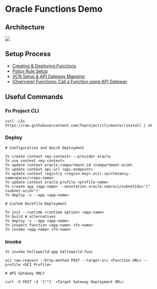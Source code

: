 # Oracle Functions Demo

## Architecture

![](https://docs.oracle.com/en-us/iaas/developer-tutorials/tutorials/functions/func-api-gtw/images/oracle-funcs-api-gtw-diagram.png)

## Setup Process

- [Creating & Deploying Functions](https://docs.oracle.com/en-us/iaas/Content/Functions/Tasks/functionsuploading.htm)
- [Policy Rule Setup](https://docs.oracle.com/en-us/iaas/Content/APIGateway/Tasks/apigatewaycreatingpolicies.htm)
- [VCN Setup & API Gateway Mapping](https://docs.oracle.com/en-us/iaas/Content/APIGateway/Tasks/apigatewaycreatingpolicies.htm)
- [(Overview) Functions: Call a Function using API Gateway](https://docs.oracle.com/en-us/iaas/developer-tutorials/tutorials/functions/func-api-gtw/01-summary.htm)

## Useful Commands

### Fn Project CLI

```
curl -LSs https://raw.githubusercontent.com/fnproject/cli/master/install | sh
```

### Deploy

```
# Configuration and Quick Deployment

fn create context <my-context> --provider oracle
fn use context <my-context>
fn update context oracle.compartment-id <compartment-ocid>
fn update context api-url <api-endpoint>
fn update context registry <region-key>.ocir.io/<tenancy-namespace>/<repo-name>
fn update context oracle.profile <profile-name>
fn create app <app-name> --annotation oracle.com/oci/subnetIds='["<subnet-ocid>"]'
fn deploy -v --app <app-name>

# Custom Dockfile Deployment

fn init --runtime <runtime option> <app-name>
fn build # alternatives
fn deploy -v --app <app-name>
fn inspect function <app-name> <fn-name>
fn invoke <app-name> <fn-name>
```

### Invoke

```
fn invoke helloworld-app helloworld-func

oci raw-request --http-method POST --target-uri <Function URL> --profile <OCI Profile>

# API Gateway ONLY

curl -X POST -d '{""}' <Target Gateway Deployment URL>
```
